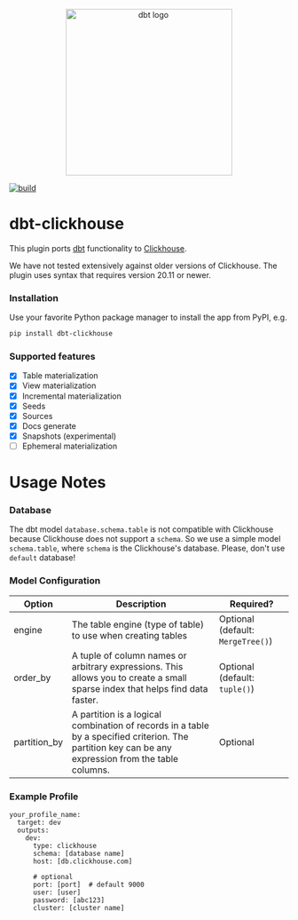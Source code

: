 <p align="center">
  <img src="https://raw.githubusercontent.com/silentsokolov/dbt-clickhouse/master/etc/dbt-logo-full.svg" alt="dbt logo" width="300"/>
</p>

[![build](https://github.com/silentsokolov/dbt-clickhouse/actions/workflows/build.yml/badge.svg?branch=master)](https://github.com/silentsokolov/dbt-clickhouse/actions/workflows/build.yml)

# dbt-clickhouse

This plugin ports [dbt](https://getdbt.com) functionality to [Clickhouse](https://clickhouse.tech/).

We have not tested extensively against older versions of Clickhouse. The plugin uses syntax that requires version 20.11 or newer.

### Installation

Use your favorite Python package manager to install the app from PyPI, e.g.

```bash
pip install dbt-clickhouse
```

### Supported features

- [x] Table materialization
- [x] View materialization
- [x] Incremental materialization
- [x] Seeds
- [x] Sources
- [x] Docs generate
- [x] Snapshots (experimental)
- [ ] Ephemeral materialization

# Usage Notes

### Database

The dbt model `database.schema.table` is not compatible with Clickhouse because Clickhouse does not support a `schema`.
So we use a simple model `schema.table`, where `schema` is the Clickhouse's database. Please, don't use `default` database!

### Model Configuration

| Option         | Description                                                                                                                                          | Required?                         |
|----------------|------------------------------------------------------------------------------------------------------------------------------------------------------|-----------------------------------|
| engine         | The table engine (type of table) to use when creating tables                                                                                         | Optional (default: `MergeTree()`) |
| order_by     | A tuple of column names or arbitrary expressions. This allows you to create a small sparse index that helps find data faster.                        | Optional (default: `tuple()`)     |
| partition_by | A partition is a logical combination of records in a table by a specified criterion. The partition key can be any expression from the table columns. | Optional                          |

### Example Profile

```
your_profile_name:
  target: dev
  outputs:
    dev:
      type: clickhouse
      schema: [database name]
      host: [db.clickhouse.com]

      # optional
      port: [port]  # default 9000
      user: [user]
      password: [abc123]
      cluster: [cluster name]
```
